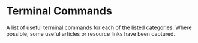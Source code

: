 # Terminal Commands

A list of useful terminal commands for each of the listed categories. Where possible, some useful articles or resource links have been captured.

